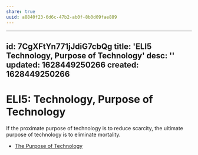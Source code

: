 ```yaml
---
share: true
uuid: a8840f23-6d6c-47b2-ab0f-8b0d09fae889
---
```

---
id: 7CgXFtYn771jJdiG7cbQg
title: 'ELI5 Technology, Purpose of Technology'
desc: ''
updated: 1628449250266
created: 1628449250266
---
# ELI5: Technology, Purpose of Technology
If the proximate purpose of technology is to reduce scarcity, the ultimate purpose of technology is to eliminate mortality.

*   [The Purpose of Technology](https://balajis.com/the-purpose-of-technology/)
